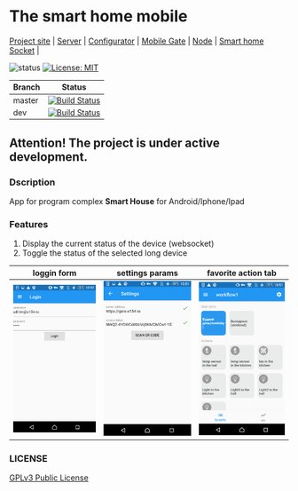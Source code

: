 # The smart home mobile 

[Project site](https://e154.github.io/smart-home/) |
[Server](https://github.com/e154/smart-home/) |
[Configurator](https://github.com/e154/smart-home-configurator/) |
[Mobile Gate](https://github.com/e154/smart-home-gate/) |
[Node](https://github.com/e154/smart-home-node/) |
[Smart home Socket](https://github.com/e154/smart-home-socket/) |

![status](https://img.shields.io/badge/status-beta-yellow.svg)
[![License: MIT](https://img.shields.io/badge/License-MIT-yellow.svg)](https://opensource.org/licenses/MIT)

|Branch      |Status   |
|------------|---------|
|master      | [![Build Status](https://travis-ci.org/e154/smart-home-app.svg?branch=master)](https://travis-ci.org/e154/smart-home-app?branch=master)   |
|dev         | [![Build Status](https://travis-ci.org/e154/smart-home-app.svg?branch=develop)](https://travis-ci.org/e154/smart-home-app?branch=develop) |


Attention! The project is under active development.
---------

### Dscription

App for program complex **Smart House** for Android/Iphone/Ipad 

### Features

1. Display the current status of the device (websocket)
2. Toggle the status of the selected long device

| loggin form               |           settings params |      favorite action tab  |
|:-------------------------:|:-------------------------:|:-------------------------:|
|<img width="300" alt="smart home app" src="screenshots/screenshot1.png">  |  <img width="300" alt="smart home app" src="screenshots/screenshot2.png"> |  <img width="300" alt="smart home app" src="screenshots/screenshot3.png"> |

### LICENSE

[GPLv3 Public License](https://github.com/e154/smart-home-app/blob/master/LICENSE)